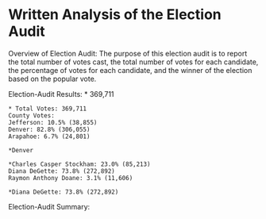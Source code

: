 # Written Analysis of the Election Audit


Overview of Election Audit:
    The purpose of this election audit is to report the total number of votes cast, the total number of votes for each candidate, the percentage of votes for each candidate, and the winner of the election based on the popular vote.

Election-Audit Results:
    * 369,711

    * Total Votes: 369,711
    County Votes:
    Jefferson: 10.5% (38,855)
    Denver: 82.8% (306,055)
    Arapahoe: 6.7% (24,801)

    *Denver

    *Charles Casper Stockham: 23.0% (85,213)
    Diana DeGette: 73.8% (272,892)
    Raymon Anthony Doane: 3.1% (11,606)

    *Diana DeGette: 73.8% (272,892)

Election-Audit Summary:
    